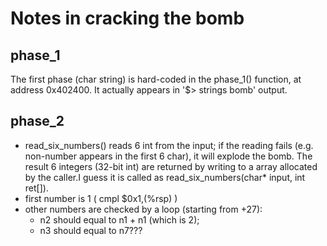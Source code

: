 # Notes in cracking the bomb

## phase_1

The first phase (char string) is hard-coded in the phase_1() function, at address 0x402400. It actually appears in '$> strings bomb' output.

## phase_2

- read_six_numbers() reads 6 int from the input; if the reading fails
  (e.g. non-number appears in the first 6 char), it will explode the bomb.
  The result 6 integers (32-bit int) are returned by writing to a array
  allocated by the caller.I guess it is called as
  read_six_numbers(char* input, int ret[]).
- first number is 1 (  cmpl   $0x1,(%rsp)  )
- other numbers are checked by a loop (starting from +27):
  - n2 should equal to n1 + n1 (which is 2);
  - n3 should equal to n7???
